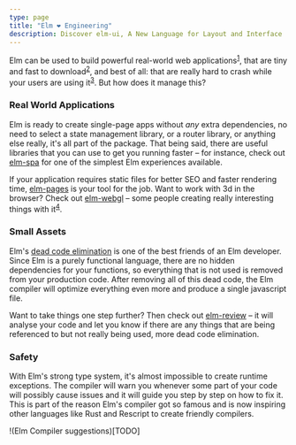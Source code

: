 ```yaml
---
type: page
title: "Elm ❤️ Engineering"
description: Discover elm-ui, A New Language for Layout and Interface
---
```


Elm can be used to build powerful real-world web applications<sup>[1](???)</sup>, that are tiny and fast to download<sup>[2](https://medium.com/dailyjs/a-realworld-comparison-of-front-end-frameworks-2020-4e50655fe4c1)</sup>, and best of all: that are really hard to crash while your users are using it<sup>[3](https://www.infoq.com/news/2017/05/elm-zero-runtime-exception/)</sup>. But how does it manage this?

### Real World Applications

Elm is ready to create single-page apps without _any_ extra dependencies, no need to select a state management library, or a router library, or anything else really, it's all part of the package. That being said, there are useful libraries that you can use to get you running faster – for instance, check out [elm-spa](https://www.elm-spa.dev) for one of the simplest Elm experiences available.

If your application requires static files for better SEO and faster rendering time, [elm-pages](https://elm-pages.com) is your tool for the job. Want to work with 3d in the browser? Check out [elm-webgl](https://package.elm-lang.org/packages/elm-explorations/webgl/latest) – some people creating really interesting things with it<sup>[4](https://erkal.github.io/elm-3d-playground-exploration/multiple-shadows-from-ianmackenzie/)</sup>.

### Small Assets

Elm's [dead code elimination](https://elm-lang.org/news/small-assets-without-the-headache) is one of the best friends of an Elm developer. Since Elm is a purely functional language, there are no hidden dependencies for your functions, so everything that is not used is removed from your production code. After removing all of this dead code, the Elm compiler will optimize everything even more and produce a single javascript file.

Want to take things one step further? Then check out [elm-review](https://jfmengels.net/safe-dead-code-removal/) – it will analyse your code and let you know if there are any things that are being referenced to but not really being used, more dead code elimination.

### Safety

With Elm's strong type system, it's almost impossible to create runtime exceptions. The compiler will warn you whenever some part of your code will possibly cause issues and it will guide you step by step on how to fix it. This is part of the reason Elm's compiler got so famous and is now inspiring other languages like Rust and Rescript to create friendly compilers.

!(Elm Compiler suggestions)[TODO]
